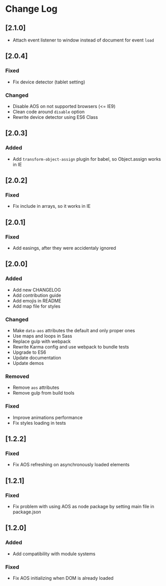 # Change Log

## [2.1.0]
- Attach event listener to window instead of document for event `load`

## [2.0.4]

### Fixed
- Fix device detector (tablet setting)

### Changed
- Disable AOS on not supported browsers (<= IE9)
- Clean code around `disable` option
- Rewrite device detector using ES6 Class

## [2.0.3]

### Added
- Add `transform-object-assign` plugin for babel, so Object.assign works in IE

## [2.0.2]

### Fixed
- Fix include in arrays, so it works in IE

## [2.0.1]

### Fixed
- Add easings, after they were accidentaly ignored

## [2.0.0]

### Added
- Add new CHANGELOG
- Add contribution guide
- Add emojis in README
- Add map file for styles

### Changed
- Make `data-aos` attributes the default and only proper ones
- Use maps and loops in Sass
- Replace gulp with webpack
- Rewrite Karma config and use webpack to bundle tests
- Upgrade to ES6
- Update documentation
- Update demos

### Removed
- Remove `aos` attributes
- Remove gulp from build tools

### Fixed
- Improve animations performance
- Fix styles loading in tests

## [1.2.2]
### Fixed
- Fix AOS refreshing on asynchronously loaded elements

## [1.2.1]
### Fixed
- Fix problem with using AOS as node package by setting main file in package.json

## [1.2.0]
### Added
- Add compatibility with module systems

### Fixed
- Fix AOS initializing when DOM is already loaded
